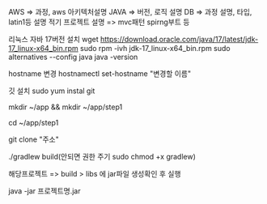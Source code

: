 AWS => 과정, aws 아키텍처설명
JAVA => 버전, 로직 설명
DB => 과정 설명, 타입, latin1등 설명 적기
프로젝트 설명 => mvc패턴 spirng부트 등

리눅스 자바 17버전 설치
wget https://download.oracle.com/java/17/latest/jdk-17_linux-x64_bin.rpm
sudo rpm -ivh jdk-17_linux-x64_bin.rpm
sudo alternatives --config java
java -version

hostname 변경
hostnamectl set-hostname "변경할 이름" 

깃 설치
sudo yum instal git

mkdir ~/app && mkdir ~/app/step1

cd ~/app/step1

git clone "주소"

./gradlew build(안되면 권한 주기 sudo chmod +x gradlew)

해당프로젝트 => build > libs 에 jar파일 생성확인 후 실행

java -jar 프로젝트명.jar





 
